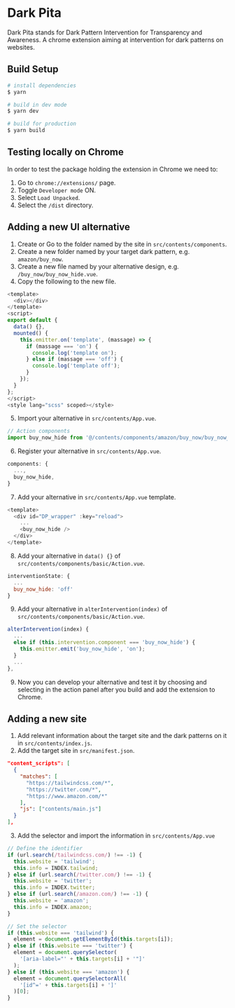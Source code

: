 # Dark Pita

Dark Pita stands for Dark Pattern Intervention for Transparency and Awareness. A chrome extension aiming at intervention for dark patterns on websites.

## Build Setup

```bash
# install dependencies
$ yarn

# build in dev mode
$ yarn dev

# build for production
$ yarn build
```

## Testing locally on Chrome

In order to test the package holding the extension in Chrome we need to:

1. Go to `chrome://extensions/` page.
2. Toggle `Developer mode` ON.
3. Select `Load Unpacked`.
4. Select the `/dist` directory.

## Adding a new UI alternative

1. Create or Go to the folder named by the site in `src/contents/components`.
2. Create a new folder named by your target dark pattern, e.g. `amazon/buy_now`.
3. Create a new file named by your alternative design, e.g. `/buy_now/buy_now_hide.vue`.
4. Copy the following to the new file.

```javascript
<template>
  <div></div>
</template>
<script>
export default {
  data() {},
  mounted() {
    this.emitter.on('template', (massage) => {
      if (massage === 'on') {
        console.log('template on');
      } else if (massage === 'off') {
        console.log('template off');
      }
    });
  }
};
</script>
<style lang="scss" scoped></style>
```

5. Import your alternative in `src/contents/App.vue`.

```javascript
// Action components
import buy_now_hide from '@/contents/components/amazon/buy_now/buy_now_hide.vue';
```

6. Register your alternative in `src/contents/App.vue`.

```javascript
components: {
  ...,
  buy_now_hide,
}
```

7. Add your alternative in `src/contents/App.vue` template.

```javascript
<template>
  <div id="DP_wrapper" :key="reload">
    ...
    <buy_now_hide />
  </div>
</template>
```

8. Add your alternative in `data() {}` of `src/contents/components/basic/Action.vue`.

```javascript
interventionState: {
  ...
  buy_now_hide: 'off'
}
```

9.  Add your alternative in `alterIntervention(index)` of `src/contents/components/basic/Action.vue`.

```javascript
alterIntervention(index) {
  ...
  else if (this.intervention.component === 'buy_now_hide') {
    this.emitter.emit('buy_now_hide', 'on');
  }
  ...
},
```

9. Now you can develop your alternative and test it by choosing and selecting in the action panel after you build and add the extension to Chrome.

## Adding a new site

1. Add relevant information about the target site and the dark patterns on it in `src/contents/index.js`.
2. Add the target site in `src/manifest.json`.

```json
"content_scripts": [
  {
    "matches": [
      "https://tailwindcss.com/*",
      "https://twitter.com/*",
      "https://www.amazon.com/*"
    ],
    "js": ["contents/main.js"]
  }
],
```

3. Add the selector and import the information in `src/contents/App.vue`

```javascript
// Define the identifier
if (url.search(/tailwindcss.com/) !== -1) {
  this.website = 'tailwind';
  this.info = INDEX.tailwind;
} else if (url.search(/twitter.com/) !== -1) {
  this.website = 'twitter';
  this.info = INDEX.twitter;
} else if (url.search(/amazon.com/) !== -1) {
  this.website = 'amazon';
  this.info = INDEX.amazon;
}
```

```javascript
// Set the selector
if (this.website === 'tailwind') {
  element = document.getElementById(this.targets[i]);
} else if (this.website === 'twitter') {
  element = document.querySelector(
    '[aria-label="' + this.targets[i] + '"]'
  );
} else if (this.website === 'amazon') {
  element = document.querySelectorAll(
    '[id^=' + this.targets[i] + ']'
  )[0];
}
```
